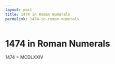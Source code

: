 ```yaml
---
layout: post
title: 1474 in Roman Numerals
permalink: 1474-in-roman-numerals
---
```


# 1474 in Roman Numerals

1474 = MCDLXXIV
